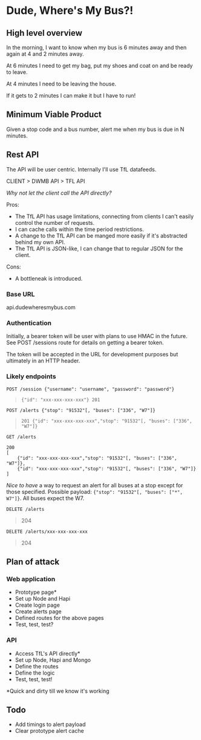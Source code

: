 # Dude, Where's My Bus?!

## High level overview

In the morning, I want to know when my bus is 6 minutes away and then again at 4 and 2 minutes away.

At 6 minutes I need to get my bag, put my shoes and coat on and be ready to leave.

At 4 minutes I need to be leaving the house.

If it gets to 2 minutes I can make it but I have to run!

## Minimum Viable Product

Given a stop code and a bus number, alert me when my bus is due in N minutes.

## Rest API

The API will be user centric. Internally I'll use TfL datafeeds.

CLIENT > DWMB API > TFL API

*Why not let the client call the API directly?*

Pros:

- The TfL API has usage limitations, connecting from clients I can't easily control the number of requests.
- I can cache calls within the time period restrictions.
- A change to the TfL API can be manged more easily if it's abstracted behind my own API.
- The TfL API is JSON-like, I can change that to regular JSON for the client.

Cons:

- A bottleneak is introduced.

### Base URL

api.dudewheresmybus.com

### Authentication

Initially, a bearer token will be user with plans to use HMAC in the future. See POST /sessions route for details on getting a bearer token.

The token will be accepted in the URL for development purposes but ultimately in an HTTP header.

### Likely endpoints

`POST /session {"username": "username", "password": "password"}`
> `{"id": "xxx-xxx-xxx-xxx"} 201`

`POST /alerts {"stop": "91532"[, "buses": ["336", "W7"]}`
> `201 {"id": "xxx-xxx-xxx-xxx","stop": "91532"[, "buses": ["336", "W7"]}`

`GET /alerts`
>
```
200
[
	{"id": "xxx-xxx-xxx-xxx","stop": "91532"[, "buses": ["336", "W7"]},
	{"id": "xxx-xxx-xxx-xxx","stop": "91532"[, "buses": ["336", "W7"]}
]
```

*Nice to have* a way to request an alert for all buses at a stop except for those specified. Possible payload: `{"stop": "91532"[, "buses": ["*", W7"]}`. All buses expect the W7.

`DELETE /alerts`
> 204

`DELETE /alerts/xxx-xxx-xxx-xxx`
> 204

## Plan of attack

### Web application

- Prototype page*
- Set up Node and Hapi
- Create login page
- Create alerts page
- Defined routes for the above pages
- Test, test, test?

### API

- Access TfL's API directly*
- Set up Node, Hapi and Mongo
- Define the routes
- Define the logic
- Test, test, test!

*Quick and dirty till we know it's working

## Todo

- Add timings to alert payload
- Clear prototype alert cache

